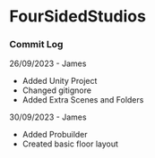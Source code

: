# FourSidedStudios

### Commit Log
26/09/2023 - James
- Added Unity Project
- Changed gitignore
- Added Extra Scenes and Folders

30/09/2023 - James
- Added Probuilder
- Created basic floor layout
